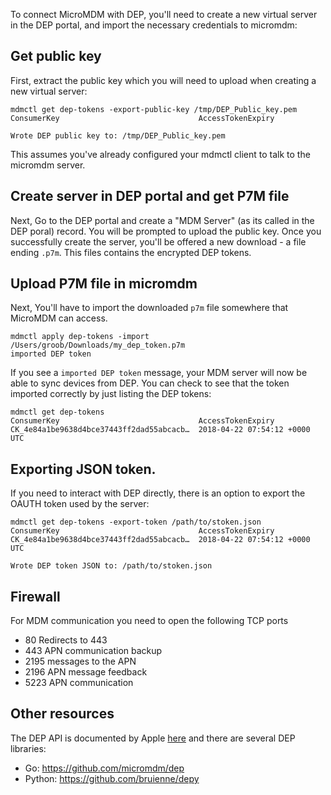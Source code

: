 To connect MicroMDM with DEP, you'll need to create a new virtual server in the DEP portal, and import the necessary credentials to micromdm:

## Get public key

First, extract the public key which you will need to upload when creating a new virtual server:

```
mdmctl get dep-tokens -export-public-key /tmp/DEP_Public_key.pem
ConsumerKey                               AccessTokenExpiry

Wrote DEP public key to: /tmp/DEP_Public_key.pem
```

This assumes you've already configured your mdmctl client to talk to the micromdm server.

## Create server in DEP portal and get P7M file

Next, Go to the DEP portal and create a "MDM Server" (as its called in the DEP poral) record. You will be prompted to upload the public key. Once you successfully create the server, you'll be offered a new download - a file ending `.p7m`. This files contains the encrypted DEP tokens.

## Upload P7M file in micromdm

Next, You'll have to import the downloaded `p7m` file somewhere that MicroMDM can access.

```
mdmctl apply dep-tokens -import /Users/groob/Downloads/my_dep_token.p7m
imported DEP token
```

If you see a `imported DEP token` message, your MDM server will now be able to sync devices from DEP.  You can check to see that the token imported correctly by just listing the DEP tokens:

```
mdmctl get dep-tokens
ConsumerKey                               AccessTokenExpiry
CK_4e84a1be9638d4bce37443ff2dad55abcacb…  2018-04-22 07:54:12 +0000 UTC
```

## Exporting JSON token.

If you need to interact with DEP directly, there is an option to export the OAUTH token used by the server:
```
mdmctl get dep-tokens -export-token /path/to/stoken.json
ConsumerKey                               AccessTokenExpiry
CK_4e84a1be9638d4bce37443ff2dad55abcacb…  2018-04-22 07:54:12 +0000 UTC

Wrote DEP token JSON to: /path/to/stoken.json
```
## Firewall

For MDM communication you need to open the following TCP ports
- 80 Redirects to 443
- 443 APN communication backup
- 2195 messages to the APN
- 2196 APN message feedback
- 5223 APN communication

## Other resources

The DEP API is documented by Apple [here](https://developer.apple.com/library/content/documentation/Miscellaneous/Reference/MobileDeviceManagementProtocolRef/4-Profile_Management/ProfileManagement.html#//apple_ref/doc/uid/TP40017387-CH7-SW68) and there are several DEP libraries:

- Go: https://github.com/micromdm/dep
- Python: https://github.com/bruienne/depy
